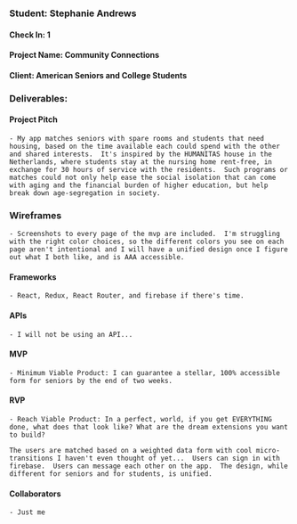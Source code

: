 ### Student:  Stephanie Andrews

#### Check In: 1

#### Project Name: Community Connections

#### Client: American Seniors and College Students

### Deliverables:

#### Project Pitch
    - My app matches seniors with spare rooms and students that need housing, based on the time available each could spend with the other and shared interests.  It's inspired by the HUMANITAS house in the Netherlands, where students stay at the nursing home rent-free, in exchange for 30 hours of service with the residents.  Such programs or matches could not only help ease the social isolation that can come with aging and the financial burden of higher education, but help break down age-segregation in society.  

### Wireframes
    - Screenshots to every page of the mvp are included.  I'm struggling with the right color choices, so the different colors you see on each page aren't intentional and I will have a unified design once I figure out what I both like, and is AAA accessible.

#### Frameworks
    - React, Redux, React Router, and firebase if there's time.

#### APIs
    - I will not be using an API...

#### MVP
    - Minimum Viable Product: I can guarantee a stellar, 100% accessible form for seniors by the end of two weeks.

#### RVP
    - Reach Viable Product: In a perfect, world, if you get EVERYTHING done, what does that look like? What are the dream extensions you want to build?

    The users are matched based on a weighted data form with cool micro-transitions I haven't even thought of yet...  Users can sign in with firebase.  Users can message each other on the app.  The design, while different for seniors and for students, is unified.

#### Collaborators
    - Just me
